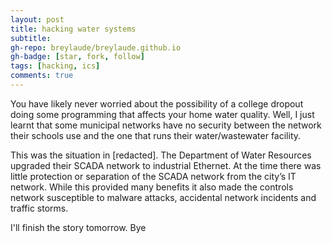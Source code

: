 ```yaml
---
layout: post
title: hacking water systems
subtitle: 
gh-repo: breylaude/breylaude.github.io
gh-badge: [star, fork, follow]
tags: [hacking, ics]
comments: true
---
```


You have likely never worried about the possibility of a college dropout doing some programming that affects your home water quality. Well, I just learnt that some municipal networks have no security between the network their schools use and the one that runs their water/wastewater facility.

This was the situation in [redacted]. The Department of Water Resources upgraded their SCADA network to industrial Ethernet. At the time there was little protection or separation of the SCADA network from the city’s IT network. While this provided many benefits it also made the controls network susceptible to malware attacks, accidental network incidents and traffic storms.

I'll finish the story tomorrow. Bye
